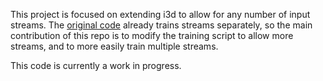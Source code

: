 This project is focused on extending i3d to allow for any number of input streams. The [original code](https://github.com/piergiaj/pytorch-i3d) already trains streams separately, so the main contribution of this repo is to modify the training script to allow more streams, and to more easily train multiple streams. 

This code is currently a work in progress.
